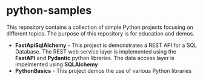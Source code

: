 # python-samples
This repository contains a collection of simple Python projects focusing on different topics.  The purpose of this repository is for  education and demos.
- **FastApiSqlAlchemy** - This project is demonstrates a REST API for a SQL Database.  The REST web service layer is implemented using the **FastAPI** and **Pydantic** python libraries.  The data access layer is impelmented using **SQLAlchemy**
- **PythonBasics** - This project demos the use of various Python libraries 
